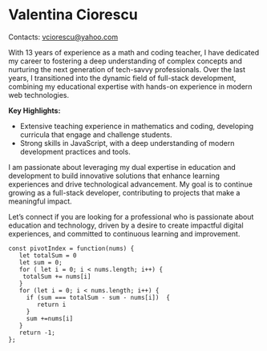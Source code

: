 # Valentina Ciorescu
Contacts: vciorescu@yahoo.com

With 13 years of experience as a math and coding teacher, I have dedicated my career to fostering a deep understanding of complex concepts and nurturing the next generation of tech-savvy professionals.
Over the last years, I transitioned into the dynamic field of full-stack development, combining my educational expertise with hands-on experience in modern web technologies.

**Key Highlights:**
- Extensive teaching experience in mathematics and coding, developing curricula that engage and challenge students. 
- Strong skills in JavaScript, with a deep understanding of modern development practices and tools.

I am passionate about leveraging my dual expertise in education and development to build innovative solutions that enhance learning experiences and drive technological advancement. My goal is to continue growing as a full-stack developer, contributing to projects that make a meaningful impact.

Let’s connect if you are looking for a professional who is passionate about education and technology, driven by a desire to create impactful digital experiences, and committed to continuous learning and improvement.
```
const pivotIndex = function(nums) {
   let totalSum = 0
   let sum = 0;
   for ( let i = 0; i < nums.length; i++) {
    totalSum += nums[i]
   }
   for (let i = 0; i < nums.length; i++) {
     if (sum === totalSum - sum - nums[i])  {
        return i
     }
     sum +=nums[i] 
   }
   return -1;
};
```